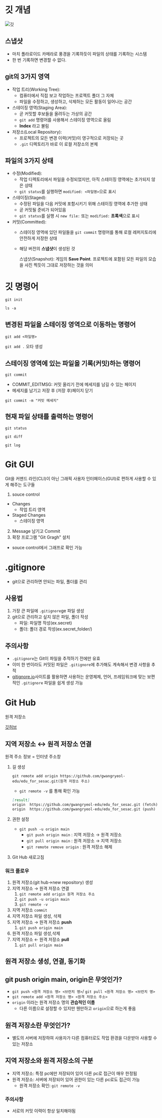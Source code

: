 # 깃 개념

![깃](https://encrypted-tbn0.gstatic.com/images?q=tbn:ANd9GcT2aRJR6dWUGsjhkUzKkGp-3787npBEJcJblg&s)

## 스냅샷
- 마치 폴라로이드 카메라로 풍경을 기록하듯이 파일의 상태를 기록하는 시스템
- 한 번 기록하면 변경할 수 없다.

## git의 3가지 영역
- 작업 트리(Working Tree): 
    -  컴퓨터에서 직접 보고 작업하는 프로젝트 폴더 그 자체
    - 파일을 수정하고, 생성하고, 삭제하는 모든 활동이 일어나는 공간
- 스테이징 영역(Staging Area):
    - 곧 커밋할 후보들을 올려두는 가상의 공간
    - `git add` 명령어를 사용해서 스테이징 영역으로 올림
    - **Index** 라고 불림
- 저장소(Local Repository):
    - 프로젝트의 모든 변경 이력(커밋)이 영구적으로 저장되는 곳
    - `.git` 디렉토리가 바로 이 로컬 저장소의 본체

## 파일의 3가지 상태
- 수정(Modified): 
    - 작업 디렉토리에서 파일을 수정되었지만, 아직 스테이징 영역에는 초가되지 않은 상태
    - `git status`를 실행하면 `modified: <파일명>`으로 표시
- 스테이징(Staged): 
    - 수정된 파일을 다음  커밋에 포함시키기 위해 스테이징 영역에 추가한 상태
    - 곧 커밋될 준비가 되어있음
    - `git status`를 실행 시 `new file:` 또는 `modified:` **초록색**으로 표시
- 커밋(Committed): 
    - 스테이징 영역에 있던 파일들을 `git commit` 명령어를 통해 로컬 레퍼지토리에 안전하게 저장한 상태
    -  해당 버전의 **스냅샷**이 생성된 것
        
        스냅샷(Snapshot): 게임의 **Save Point**. 프로젝트에 포함된 모든 파일의 모습을 사진 찍듯이 그대로 저장하는 것을 의미

# 깃 명령어
`git init`

`ls -a`
## 변경된 파일을 스테이징 영역으로 이동하는 명령어
`git add <파일명>`

`git add .` 오타 생성
## 스테이징 영역에 있는 파일을 기록(커밋)하는 명령어
`git commit`
- COMMIT_EDITMSG: 커밋 올리기 전에 메세지를 남길 수 있는 페이지
- 메세지를 남기고 저장 후 (저장 후)페이지 닫기

`git commit -m "커밋 메세지"`

## 현재 파일 상태를 출력하는 명령어

`git status`

`git diff`

`git log`

# Git GUI
Git을 커맨드 라인(CLI)이 아닌 그래픽 사용자 인터페이스(GUI)로 편하게 사용할 수 있게 해주는 도구들
1. souce control
- Changes
    - 작업 트리 영역
- Staged Changes
    - 스테이징 영역
2. Message 남기고 Commit
3. 확장 프로그램 "Git Gragh" 설치
- souce control에서 그래프로 확인 가능

# .gitignore
- git으로 관리하면 안되는 파일, 폴더를 관리
## 사용법
1. 가장 큰 파일에 `.gitignore`ge 파일 생성
2. git으로 관리하고 싶지 않은 파일, 폴더 작성
    - 파일: 파일명 작성(ex.secret)
    - 폴더: 폴더 경로 작성(ex.secret_folder/)
## 주의사항
- `.gitignore`는 Git이 파일을 추적하기 전에만 유효 
- 이미 한 번이라도 커밋된 파일은 `.gitignore`에 추가해도 계속해서 변경 사항을 추적
- [gitignore.io](https://www.toptal.com/developers/gitignore/)사이트를 활용하면 사용하는 운영체제, 언어, 프레임워크에 맞는 보편적인 `.gitignore` 파일을 쉽게 생성 가능

# Git Hub

원격 저장소

[깃허브](https://github.com/dashboard)

## 지역 저장소 ↔ 원격 저장소 연결

원격 주소 정보 = 인터넷 주소창

1. 길 생성
    
    `git remote add origin https://github.com/gwangryeol-edu/edu_for_sesac.git(원격 저장소 주소)`
    
    - `git remote -v` 를 통해 확인 가능
    
    ```markdown
    [result]
    origin  https://github.com/gwangryeol-edu/edu_for_sesac.git (fetch)
    origin  https://github.com/gwangryeol-edu/edu_for_sesac.git (push)
    ```
    
2. 권한 설정
    - `git push -u origin main`
        - `git push origin main` : 지역 저장소 → 원격 저장소
        - `git pull origin main` :  원격 저장소 → 지역 저장소
        - `git remote remove origin` : 원격 저장소 해제
3. Git Hub 새로고침

### 워크 플로우

1. 원격 저장소(git hub→new repository) 생성
2. 지역 저장소 → 원격 저장소 연결
    1. `git remote add origin 원격 저장소 주소`
    2. `git push -u origin main`
    3. `git remote -v` 
3. 지역 저장소 `commit`
4. 지역 저장소 파일 생성, 삭제
5. 지역 저장소 → 원격 저장소 **push**
    1. `git push origin main`
6. 원격 저장소 파일 생성,삭제
7. 지역 저장소 ← 원격 저장소 **pull**
    1. `git pull origin main`

## 원격 저장소 생성, 연결, 동기화

## git push origin main, origin은 무엇인가?
- `git push <원격 저장소 명> <브런치 명>`/ `git pull <원격 저장소 명> <브런치 명>`
- `git remote add <원격 저장소 명> <원격 저장소 주소>`
- `origin` 이라는 원격 저장소 명의 **관습적인 이름**
    - 다른 이름으로 설정할 수 있지만 웬만하고 `origin`으로 하는게 좋음
## 원격 저장소란 무엇인가?
- 별도의 서버에 저장하여 사용자가 다른 컴퓨터로도 작업 환경을 다운받아 사용할 수 있는 저장소
## 지역 저장소와 원격 저장소의 구분
- 지역 저장소: 특정 pc에만 저장되어 있어 다른 pc로 접근이 매우 한정됨
- 원격 저장소: 서버에 저장되어 있어 권한이 있는 다른 pc로도 접근이 가능
    - 원격 저장소 확인: `git remote -v`
### 주의사항
- 서로의 커밋 이력이 항상 일치해야됨